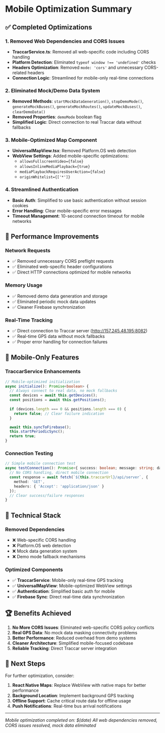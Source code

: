 # Mobile Optimization Summary

## ✅ Completed Optimizations

### 1. Removed Web Dependencies and CORS Issues
- **TraccarService.ts**: Removed all web-specific code including CORS handling
- **Platform Detection**: Eliminated `typeof window !== 'undefined'` checks
- **Headers Optimization**: Removed `mode: 'cors'` and unnecessary CORS-related headers
- **Connection Logic**: Streamlined for mobile-only real-time connections

### 2. Eliminated Mock/Demo Data System
- **Removed Methods**: `startMockDataGeneration()`, `stopDemoMode()`, `generateMockBuses()`, `generateMockRoutes()`, `updateMockBuses()`, `clearDemoData()`
- **Removed Properties**: `demoMode` boolean flag
- **Simplified Logic**: Direct connection to real Traccar data without fallbacks

### 3. Mobile-Optimized Map Component
- **UniversalMapView.tsx**: Removed Platform.OS web detection
- **WebView Settings**: Added mobile-specific optimizations:
  - `allowsFullscreenVideo={false}`
  - `allowsInlineMediaPlayback={true}`
  - `mediaPlaybackRequiresUserAction={false}`
  - `originWhitelist={['*']}`

### 4. Streamlined Authentication
- **Basic Auth**: Simplified to use basic authentication without session cookies
- **Error Handling**: Clear mobile-specific error messages
- **Timeout Management**: 10-second connection timeout for mobile networks

## 🚀 Performance Improvements

### Network Requests
- ✅ Removed unnecessary CORS preflight requests
- ✅ Eliminated web-specific header configurations
- ✅ Direct HTTP connections optimized for mobile networks

### Memory Usage
- ✅ Removed demo data generation and storage
- ✅ Eliminated periodic mock data updates
- ✅ Cleaner Firebase synchronization

### Real-Time Tracking
- ✅ Direct connection to Traccar server (http://157.245.48.195:8082)
- ✅ Real-time GPS data without mock fallbacks
- ✅ Proper error handling for connection failures

## 📱 Mobile-Only Features

### TraccarService Enhancements
```typescript
// Mobile-optimized initialization
async initialize(): Promise<boolean> {
  // Always connect to real data, no mock fallbacks
  const devices = await this.getDevices();
  const positions = await this.getPositions();
  
  if (devices.length === 0 && positions.length === 0) {
    return false; // Clear failure indication
  }

  await this.syncToFirebase();
  this.startPeriodicSync();
  return true;
}
```

### Connection Testing
```typescript
// Simple mobile connection test
async testConnection(): Promise<{ success: boolean; message: string; data?: any }> {
  // No CORS handling, direct mobile connection
  const response = await fetch(`${this.traccarUrl}/api/server`, {
    method: 'GET',
    headers: { 'Accept': 'application/json' }
  });
  // Clear success/failure responses
}
```

## 🔧 Technical Stack

### Removed Dependencies
- ❌ Web-specific CORS handling
- ❌ Platform.OS web detection
- ❌ Mock data generation system
- ❌ Demo mode fallback mechanisms

### Optimized Components
- ✅ **TraccarService**: Mobile-only real-time GPS tracking
- ✅ **UniversalMapView**: Mobile-optimized WebView settings
- ✅ **Authentication**: Simplified basic auth for mobile
- ✅ **Firebase Sync**: Direct real-time data synchronization

## 🏆 Benefits Achieved

1. **No More CORS Issues**: Eliminated web-specific CORS policy conflicts
2. **Real GPS Data**: No mock data masking connectivity problems
3. **Better Performance**: Reduced overhead from demo systems
4. **Cleaner Architecture**: Simplified mobile-focused codebase
5. **Reliable Tracking**: Direct Traccar server integration

## 🚦 Next Steps

For further optimization, consider:
1. **React Native Maps**: Replace WebView with native maps for better performance
2. **Background Location**: Implement background GPS tracking
3. **Offline Support**: Cache critical route data for offline usage
4. **Push Notifications**: Real-time bus arrival notifications

---

*Mobile optimization completed on: $(date)*
*All web dependencies removed, CORS issues resolved, mock data eliminated*
